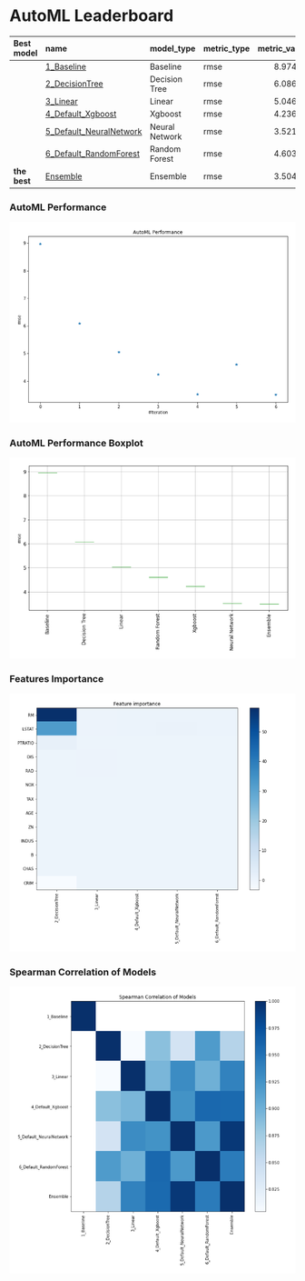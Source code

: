 # AutoML Leaderboard

| Best model   | name                                                         | model_type     | metric_type   |   metric_value |   train_time |
|:-------------|:-------------------------------------------------------------|:---------------|:--------------|---------------:|-------------:|
|              | [1_Baseline](1_Baseline/README.md)                           | Baseline       | rmse          |        8.97469 |         0.32 |
|              | [2_DecisionTree](2_DecisionTree/README.md)                   | Decision Tree  | rmse          |        6.08659 |         4.68 |
|              | [3_Linear](3_Linear/README.md)                               | Linear         | rmse          |        5.04643 |         3.31 |
|              | [4_Default_Xgboost](4_Default_Xgboost/README.md)             | Xgboost        | rmse          |        4.23677 |         4.79 |
|              | [5_Default_NeuralNetwork](5_Default_NeuralNetwork/README.md) | Neural Network | rmse          |        3.52136 |         0.61 |
|              | [6_Default_RandomForest](6_Default_RandomForest/README.md)   | Random Forest  | rmse          |        4.60304 |         2.07 |
| **the best** | [Ensemble](Ensemble/README.md)                               | Ensemble       | rmse          |        3.50485 |         0.17 |

### AutoML Performance
![AutoML Performance](ldb_performance.png)

### AutoML Performance Boxplot
![AutoML Performance Boxplot](ldb_performance_boxplot.png)

### Features Importance
![features importance across models](features_heatmap.png)



### Spearman Correlation of Models
![models spearman correlation](correlation_heatmap.png)

